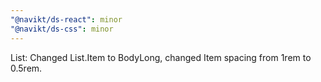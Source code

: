 ```yaml
---
"@navikt/ds-react": minor
"@navikt/ds-css": minor
---
```


List: Changed List.Item to BodyLong, changed Item spacing from 1rem to 0.5rem.
